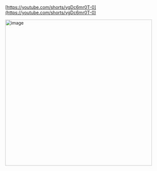 

[https://youtube.com/shorts/vgDc6mr0T-0](https://youtube.com/shorts/vgDc6mr0T-0)

<img width="466" alt="image" src="https://github.com/user-attachments/assets/5e941a9b-b4c1-4d89-8cd0-951f809ff75d" />
